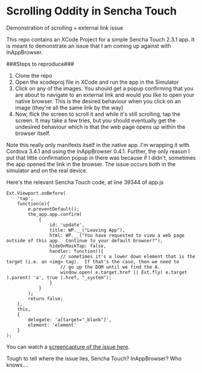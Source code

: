 Scrolling Oddity in Sencha Touch
================================

Demonstration of scrolling + external link issue

This repo contains an XCode Project for a simple Sencha Touch 2.3.1 app.  It is meant to demonstrate an issue that I am coming up against with InAppBrowser.

###Steps to reproduce###

1. Clone the repo
2. Open the xcodeproj file in XCode and run the app in the Simulator
3. Click on any of the images.  You should get a popup confirming that you are about to navigate to an external link and would you like to open your native browser.  This is the desired behaviour when you click on an image (they're all the same link by the way)
4. Now, flick the screen to scroll it and while it's still scrolling, tap the screen.  It may take a few tries, but you should eventually get the undesired behaviour which is that the web page opens up within the browser itself.

Note this really only manifests itself in the native app.  I'm wrapping it with Cordova 3.4.1 and using the InAppBrowser 0.4.1.  Further, the only reason I put that little confirmation popup in there was because if I didn't, sometimes the app opened the link in the browser.  The issue occurs both in the simulator and on the real device.

Here's the relevant Sencha Touch code, at line 39344 of app.js

	Ext.Viewport.onBefore(
		'tap',
		function(e){
			e.preventDefault();
			the_app.app.confirm(
				{
					id: 'update', 
					title: WP.__("Leaving App"),
					html: WP.__("You have requested to view a web page outside of this app.  Continue to your default browser?"),
					hideOnMaskTap: false,
					handler: function(){
						// sometimes it's a lower down element that is the target (i.e. an <img> tag).  If that's the case, then we need to
						// go up the DOM until we find the A.  
						window.open( e.target.href || Ext.fly( e.target ).parent( 'a', true ).href, "_system");
					}
				}
			);
			return false;
		},
		this,
		{
			delegate: 'a[target="_blank"]',
			element: 'element'
		}
	);

You can watch a [screencapture of the issue here](http://youtu.be/hmCryCAm3U4).

Tough to tell where the issue lies, Sencha Touch? InAppBrowser?  Who knows....